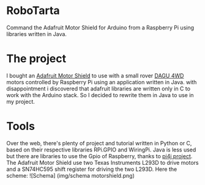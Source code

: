 # RoboTarta
Command the Adafruit Motor Shield for Arduino from a Raspberry Pi using libraries written in Java.


# The project
I bought an [Adafruit Motor Shield] to use with a small rover [DAGU 4WD] motors controlled by Raspberry Pi using an application written in Java. 
with disappointment i discovered that adafruit libraries are written only in C to work with the Arduino stack. 
So I decided to rewrite them in Java to use in my project.


# Tools
Over the web, there's plenty of project and tutorial written in Python or C, based on their respective libraries RPi.GPIO and WiringPi. Java is less used but there are libraries to use the Gpio of Raspberry, thanks to [pi4j project].
The Adafruit Motor Shield use two Texas Instruments L293D to drive motors and a SN74HC595 shift register for driving the two L293D. Here the scheme: ![Schema] (img/schema motorshield.png)


[Adafruit Motor Shield]: <https://www.adafruit.com/products/81>
[DAGU 4WD]: http://www.dagurobot.com/goods.php?id=55
[pi4j project]: http://pi4j.com/index.html

